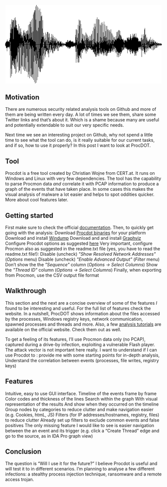 ![Logo](/assets/images/procdot/logo.png)

## Motivation
There are numerous security related analysis tools on Github and more of them are being written every day. A lot of times we see them, share some Twitter links and that’s about it. Which is a shame because many are useful and potentially extendable to suit our very specific needs. 

Next time we see an interesting project on Github, why not spend a little time to see what the tool can do, is it really suitable for our current tasks, and if so, how to use it properly? In this post I want to look at ProcDOT. 

## Tool
Procdot is a free tool created by Christian Wojne from CERT.at. It runs on Windows and Linux with very few dependencies. The tool has the capability to parse Procmon data *and* correlate it with PCAP information to produce a graph of the events that have taken place. In some cases this makes the visual analysis of malware a lot easier and helps to spot oddities quicker. More about cool features later.

## Getting started
First make sure to check the official [documentation](http://www.procdot.com/onlinedocumentation.htm). Then, to quickly get going with the analysis:
Download [Procdot binaries](http://procdot.com/downloadprocdotbinaries.htm) for your platform
Download and install [Windump](http://www.winpcap.org/windump/install/default.htm)
Download and and install [Graphviz](http://www.graphviz.org/download_windows.php)
Configure Procdot options as suggested [here](http://www.procdot.com/onlinedocumentation.htm)
Very important, configure Procmon also as suggested in the readme.txt file (yes, you have to read the readme.txt file!):
Disable (uncheck) *"Show Resolved Network Addresses"* (*Options* menu)
Disable (uncheck) *"Enable Advanced Output"* (*Filter* menu)
Don’t show the the *"Sequence"* column (*Options -> Select Columns*)
Show the *"Thread ID"* column (*Options -> Select Columns*)
Finally, when exporting from Procmon, use the CSV output file format

## Walkthrough 
This section and the next are a concise overview of some of the features *I* found to be interesting and useful. For the full list of features check the website. In a nutshell, ProcDOT shows information about the files accessed by the processes, Windows registry keys, network communication, spawned processes and threads and more. Also, a few [analysis tutorials](http://www.procdot.com/videos.htm) are available on the official website. Check them out as well.

To get a feeling of its features, I’ll use Procmon data only (no PCAP), captured during a drive-by infection, exploiting a vulnerable Flash player. The attack vector is not important here really. I want to understand if I can use Procdot to :
provide me with some starting points for in-depth analysis,
Understand the correlation between events (processes, file writes, registry keys)

## Features
Intuitive, easy to use GUI interface.
Timeline of the events frame by frame
Color codes and thickness of the lines
Search within the graph
With visual representation of the results 
And show when they occurred on the timeline
Group nodes by categories to reduce clutter and make navigation easier (e.g. Cookies, htmL, JS)
Filters (for IP addresses/hostnames, registry, files) to reduce clutter
Already set up filters to exclude common events and false positives
The only missing feature I would like to see is easier navigation between the an event and its trigger (e.g. click a “Create Thread” edge and go to the source, as in IDA Pro graph view)

## Conclusion
The question is “Will I use it for the future?” I believe Procdot is useful and will test it to in different scenarios. I’m planning to analyse a few different infections: a stealthy process injection technique, ransomware and a remote access trojan. 

